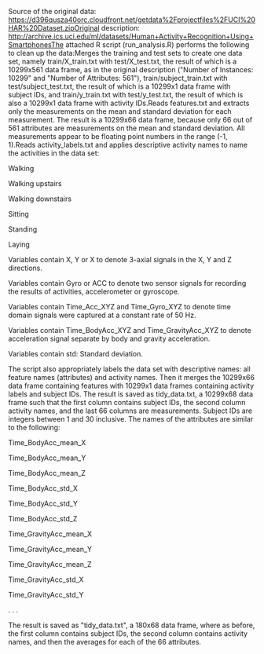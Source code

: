 Source of the original data: https://d396qusza40orc.cloudfront.net/getdata%2Fprojectfiles%2FUCI%20HAR%20Dataset.zipOriginal description: http://archive.ics.uci.edu/ml/datasets/Human+Activity+Recognition+Using+SmartphonesThe attached R script (run_analysis.R) performs the following to clean up the data:Merges the training and test sets to create one data set, namely train/X_train.txt with test/X_test.txt, the result of which is a 10299x561 data frame, as in the original description ("Number of Instances: 10299" and "Number of Attributes: 561"), train/subject_train.txt with test/subject_test.txt, the result of which is a 10299x1 data frame with subject IDs, and train/y_train.txt with test/y_test.txt, the result of which is also a 10299x1 data frame with activity IDs.Reads features.txt and extracts only the measurements on the mean and standard deviation for each measurement. The result is a 10299x66 data frame, because only 66 out of 561 attributes are measurements on the mean and standard deviation. All measurements appear to be floating point numbers in the range (-1, 1).Reads activity_labels.txt and applies descriptive activity names to name the activities in the data set: 

  Walking  
  
  Walking upstairs  
  
  Walking downstairs  
  
  Sitting  
  
  Standing  
  
  Laying  

Variables contain X, Y or X to denote 3-axial signals in the X, Y and Z directions.

Variables contain Gyro or ACC to denote two sensor signals for recording the results of activities, accelerometer or gyroscope.

Variables contain Time_Acc_XYZ and Time_Gyro_XYZ to denote time domain signals were captured at a constant rate of 50 Hz.

Variables contain Time_BodyAcc_XYZ and Time_GravityAcc_XYZ to denote acceleration signal separate by body and gravity acceleration.

Variables contain std: Standard deviation.

The script also appropriately labels the data set with descriptive names: all feature names (attributes) and activity names. Then it merges the 10299x66 data frame containing features with 10299x1 data frames containing activity labels and subject IDs. The result is saved as tidy_data.txt, a 10299x68 data frame such that the first column contains subject IDs, the second column activity names, and the last 66 columns are measurements. Subject IDs are integers between 1 and 30 inclusive. The names of the attributes are similar to the following: 
 
  Time_BodyAcc_mean_X
 
  Time_BodyAcc_mean_Y
 
  Time_BodyAcc_mean_Z
 
  Time_BodyAcc_std_X
 
  Time_BodyAcc_std_Y
 
  Time_BodyAcc_std_Z
 
  Time_GravityAcc_mean_X
 
  Time_GravityAcc_mean_Y
 
  Time_GravityAcc_mean_Z
 
  Time_GravityAcc_std_X
 
  Time_GravityAcc_std_Y
  
 .
 .
 .
 
 The result is saved as "tidy_data.txt", a 180x68 data frame, where as before, the first column contains subject IDs, the second column contains activity names, and then the averages for each of the 66 attributes.
